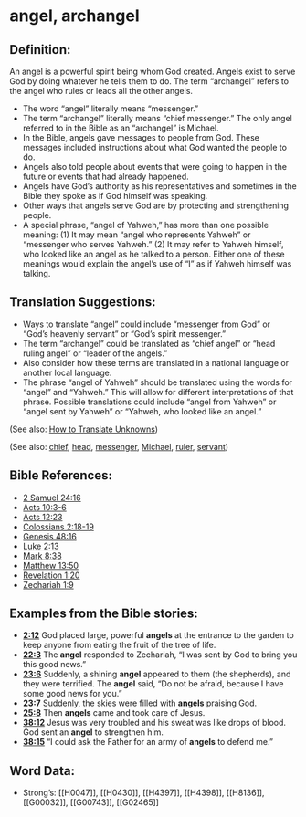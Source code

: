 # angel, archangel

## Definition:

An angel is a powerful spirit being whom God created. Angels exist to serve God by doing whatever he tells them to do. The term “archangel” refers to the angel who rules or leads all the other angels.

* The word “angel” literally means “messenger.”
* The term “archangel” literally means “chief messenger.” The only angel referred to in the Bible as an “archangel” is Michael.
* In the Bible, angels gave messages to people from God. These messages included instructions about what God wanted the people to do.
* Angels also told people about events that were going to happen in the future or events that had already happened.
* Angels have God’s authority as his representatives and sometimes in the Bible they spoke as if God himself was speaking.
* Other ways that angels serve God are by protecting and strengthening people.
* A special phrase, “angel of Yahweh,” has more than one possible meaning: (1) It may mean “angel who represents Yahweh” or “messenger who serves Yahweh.” (2) It may refer to Yahweh himself, who looked like an angel as he talked to a person. Either one of these meanings would explain the angel’s use of “I” as if Yahweh himself was talking.

## Translation Suggestions:

* Ways to translate “angel” could include “messenger from God” or “God’s heavenly servant” or “God’s spirit messenger.”
* The term “archangel” could be translated as “chief angel” or “head ruling angel” or “leader of the angels.”
* Also consider how these terms are translated in a national language or another local language.
* The phrase “angel of Yahweh” should be translated using the words for “angel” and “Yahweh.” This will allow for different interpretations of that phrase. Possible translations could include “angel from Yahweh” or “angel sent by Yahweh” or “Yahweh, who looked like an angel.”

(See also: [How to Translate Unknowns](../../translate/translate-unknown))

(See also: [chief](../other/chief.md), [head](../other/head.md), [messenger](../other/messenger.md), [Michael](../names/michael.md), [ruler](../other/ruler.md), [servant](../other/servant.md))

## Bible References:

* [2 Samuel 24:16](rc://en/tn/help/2sa/24/16)
* [Acts 10:3-6](rc://en/tn/help/act/10/03)
* [Acts 12:23](rc://en/tn/help/act/12/23)
* [Colossians 2:18-19](rc://en/tn/help/col/02/18)
* [Genesis 48:16](rc://en/tn/help/gen/48/16)
* [Luke 2:13](rc://en/tn/help/luk/02/13)
* [Mark 8:38](rc://en/tn/help/mrk/08/38)
* [Matthew 13:50](rc://en/tn/help/mat/13/50)
* [Revelation 1:20](rc://en/tn/help/rev/01/20)
* [Zechariah 1:9](rc://en/tn/help/zec/01/09)

## Examples from the Bible stories:

* __[2:12](rc://en/tn/help/obs/02/12)__ God placed large, powerful __angels__ at the entrance to the garden to keep anyone from eating the fruit of the tree of life.
* __[22:3](rc://en/tn/help/obs/22/03)__ The __angel__ responded to Zechariah, “I was sent by God to bring you this good news.”
* __[23:6](rc://en/tn/help/obs/23/06)__ Suddenly, a shining __angel__ appeared to them (the shepherds), and they were terrified. The __angel__ said, “Do not be afraid, because I have some good news for you.”
* __[23:7](rc://en/tn/help/obs/23/07)__ Suddenly, the skies were filled with __angels__ praising God.
* __[25:8](rc://en/tn/help/obs/25/08)__ Then __angels__ came and took care of Jesus.
* __[38:12](rc://en/tn/help/obs/38/12)__ Jesus was very troubled and his sweat was like drops of blood. God sent an __angel__ to strengthen him.
* __[38:15](rc://en/tn/help/obs/38/15)__ “I could ask the Father for an army of __angels__ to defend me.”

## Word Data:

* Strong’s: [[H0047]], [[H0430]], [[H4397]], [[H4398]], [[H8136]], [[G00032]], [[G00743]], [[G02465]]
